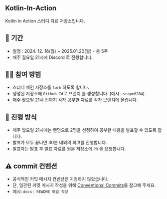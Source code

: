 ## Kotlin-In-Action

Kotlin in Action 스터디 자료 저장소입니다.

## 📆 기간

- 일정 : 2024. 12. 16(월) ~ 2025.01.20(월) - 총 5주
- 매주 월요일 21시에 Discord 로 진행합니다.

## 🙆‍♂️ 참여 방법

- 스터디 메인 저장소를 `fork` 하도록 합니다.
- 생성된 저장소에 `Github Id`로 브랜치 를 생성합니다. (예시 : `scope0204`)
- 매주 월요일 21시 전까지 각자 공부한 자료를 각자 브랜치에 올립니다.

## 📜 진행 방식

- 매주 월요일 21시에는 랜덤으로 2명을 선정하여 공부한 내용을 발표할 수 있도록 합니다.
- 발표가 모두 끝나면 30분 내외의 회고를 진행합니다.
- 발표자는 발표 후 발표 자료를 원본 저장소에 `PR` 을 요청합니다.

## ⚠️ commit 컨벤션

- 공식적인 커밋 메시지 컨벤션은 지정하지 않았습니다.
- 단, 일관된 커밋 메시지 작성을 위해 [Conventional Commits](https://www.conventionalcommits.org/ko/v1.0.0/)를 참고해 주세요.
- 예시: `docs: README 파일 작성`
